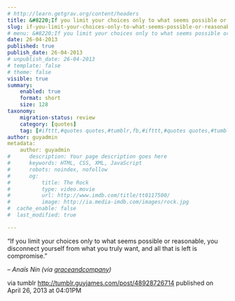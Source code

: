 ```yaml
---
# http://learn.getgrav.org/content/headers
title: &#8220;If you limit your choices only to what seems possible or reasonable, you disconnect yourself from&#8230;&#8221;
slug: if-you-limit-your-choices-only-to-what-seems-possible-or-reasonable-you-disconnect-yourself-from
# menu: &#8220;If you limit your choices only to what seems possible or reasonable, you disconnect yourself from&#8230;&#8221;
date: 26-04-2013
published: true
publish_date: 26-04-2013
# unpublish_date: 26-04-2013
# template: false
# theme: false
visible: true
summary:
    enabled: true
    format: short
    size: 128
taxonomy:
    migration-status: review
    category: [quotes]
    tag: [#ifttt,#quotes quotes,#tumblr,fb,#ifttt,#quotes quotes,#tumblr,fb]
author: guyadmin
metadata:
    author: guyadmin
#      description: Your page description goes here
#      keywords: HTML, CSS, XML, JavaScript
#      robots: noindex, nofollow
#      og:
#          title: The Rock
#          type: video.movie
#          url: http://www.imdb.com/title/tt0117500/
#          image: http://ia.media-imdb.com/images/rock.jpg
#  cache_enable: false
#  last_modified: true

---
```


“If you limit your choices only to what seems possible or reasonable, you disconnect yourself from what you truly want, and all that is left is compromise.”

 – *Anaïs Nin (via [graceandcompany](http://graceandcompany.tumblr.com/))*

via tumblr http://tumblr.guyjames.com/post/48928726714 published on April 26, 2013 at 04:01PM